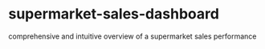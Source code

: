 # supermarket-sales-dashboard
comprehensive and intuitive overview of a supermarket sales performance
